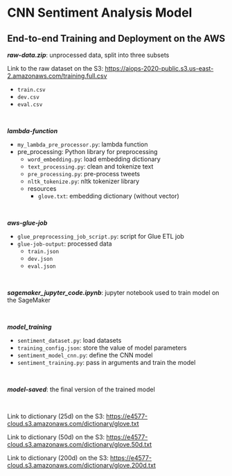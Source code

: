 # CNN Sentiment Analysis Model
## End-to-end Training and Deployment on the AWS

***raw-data.zip***: unprocessed data, split into three subsets

Link to the raw dataset on the S3: https://aiops-2020-public.s3.us-east-2.amazonaws.com/training.full.csv

* `train.csv`
* `dev.csv`
* `eval.csv`

<br>

***lambda-function***
* `my_lambda_pre_processor.py`: lambda function
* pre_processing: Python library for preprocessing
    - `word_embedding.py`: load embedding dictionary
    - `text_processing.py`: clean and tokenize text
    - `pre_processing.py`: pre-process tweets
    - `nltk_tokenize.py`: nltk tokenizer library
    - resources
      - `glove.txt`: embedding dictionary (without vector)
      
<br>

***aws-glue-job***
* `glue_preprocessing_job_script.py`: script for Glue ETL job
* `glue-job-output`: processed data
    * `train.json`
    * `dev.json`
    * `eval.json`

<br>

***sagemaker_jupyter_code.ipynb***: jupyter notebook used to train model on the SageMaker

<br>

***model_training***
* `sentiment_dataset.py`: load datasets
* `training_config.json`: store the value of model parameters
* `sentiment_model_cnn.py`: define the CNN model
* `sentiment_training.py`: pass in arguments and train the model

<br>

***model-saved***: the final version of the trained model

<br>

Link to dictionary (25d) on the S3: https://e4577-cloud.s3.amazonaws.com/dictionary/glove.txt 

Link to dictionary (50d) on the S3: https://e4577-cloud.s3.amazonaws.com/dictionary/glove.50d.txt 

Link to dictionary (200d) on the S3: https://e4577-cloud.s3.amazonaws.com/dictionary/glove.200d.txt 

